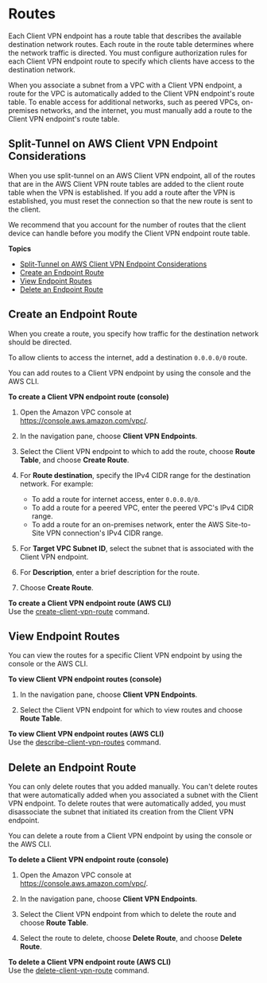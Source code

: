 # Routes<a name="cvpn-working-routes"></a>

Each Client VPN endpoint has a route table that describes the available destination network routes\. Each route in the route table determines where the network traffic is directed\. You must configure authorization rules for each Client VPN endpoint route to specify which clients have access to the destination network\.

When you associate a subnet from a VPC with a Client VPN endpoint, a route for the VPC is automatically added to the Client VPN endpoint's route table\. To enable access for additional networks, such as peered VPCs, on\-premises networks, and the internet, you must manually add a route to the Client VPN endpoint's route table\.

## Split\-Tunnel on AWS Client VPN Endpoint Considerations<a name="split-tunnel-routes"></a>

When you use split\-tunnel on an AWS Client VPN endpoint, all of the routes that are in the AWS Client VPN route tables are added to the client route table when the VPN is established\. If you add a route after the VPN is established, you must reset the connection so that the new route is sent to the client\.

We recommend that you account for the number of routes that the client device can handle before you modify the Client VPN endpoint route table\.

**Topics**
+ [Split\-Tunnel on AWS Client VPN Endpoint Considerations](#split-tunnel-routes)
+ [Create an Endpoint Route](#cvpn-working-routes-create)
+ [View Endpoint Routes](#cvpn-working-routes-view)
+ [Delete an Endpoint Route](#cvpn-working-routes-delete)

## Create an Endpoint Route<a name="cvpn-working-routes-create"></a>

When you create a route, you specify how traffic for the destination network should be directed\.

To allow clients to access the internet, add a destination `0.0.0.0/0` route\.

You can add routes to a Client VPN endpoint by using the console and the AWS CLI\.

**To create a Client VPN endpoint route \(console\)**

1. Open the Amazon VPC console at [https://console\.aws\.amazon\.com/vpc/](https://console.aws.amazon.com/vpc/)\.

1. In the navigation pane, choose **Client VPN Endpoints**\.

1. Select the Client VPN endpoint to which to add the route, choose **Route Table**, and choose **Create Route**\.

1. For **Route destination**, specify the IPv4 CIDR range for the destination network\. For example:
   + To add a route for internet access, enter `0.0.0.0/0`\.
   + To add a route for a peered VPC, enter the peered VPC's IPv4 CIDR range\.
   + To add a route for an on\-premises network, enter the AWS Site\-to\-Site VPN connection's IPv4 CIDR range\.

1. For **Target VPC Subnet ID**, select the subnet that is associated with the Client VPN endpoint\.

1. For **Description**, enter a brief description for the route\.

1. Choose **Create Route**\.

**To create a Client VPN endpoint route \(AWS CLI\)**  
Use the [create\-client\-vpn\-route](https://docs.aws.amazon.com/cli/latest/reference/ec2/create-client-vpn-route.html) command\.

## View Endpoint Routes<a name="cvpn-working-routes-view"></a>

You can view the routes for a specific Client VPN endpoint by using the console or the AWS CLI\.

**To view Client VPN endpoint routes \(console\)**

1. In the navigation pane, choose **Client VPN Endpoints**\.

1. Select the Client VPN endpoint for which to view routes and choose **Route Table**\.

**To view Client VPN endpoint routes \(AWS CLI\)**  
Use the [describe\-client\-vpn\-routes](https://docs.aws.amazon.com/cli/latest/reference/ec2/describe-client-vpn-routes.html) command\.

## Delete an Endpoint Route<a name="cvpn-working-routes-delete"></a>

You can only delete routes that you added manually\. You can't delete routes that were automatically added when you associated a subnet with the Client VPN endpoint\. To delete routes that were automatically added, you must disassociate the subnet that initiated its creation from the Client VPN endpoint\.

You can delete a route from a Client VPN endpoint by using the console or the AWS CLI\.

**To delete a Client VPN endpoint route \(console\)**

1. Open the Amazon VPC console at [https://console\.aws\.amazon\.com/vpc/](https://console.aws.amazon.com/vpc/)\.

1. In the navigation pane, choose **Client VPN Endpoints**\.

1. Select the Client VPN endpoint from which to delete the route and choose **Route Table**\.

1. Select the route to delete, choose **Delete Route**, and choose **Delete Route**\.

**To delete a Client VPN endpoint route \(AWS CLI\)**  
Use the [delete\-client\-vpn\-route](https://docs.aws.amazon.com/cli/latest/reference/ec2/delete-client-vpn-route.html) command\.